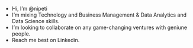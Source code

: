 - Hi, I’m @nipeti
- I’m mixing Technology and Business Management & Data Analytics and Data Science skills.
- I’m looking to collaborate on any game-changing ventures with geniune people.
- Reach me best on Linkedin.

<!---
--->

